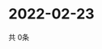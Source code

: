 # 2022-02-23
  共 0条

  <!-- BEGIN -->
  <!-- 最后更新时间Wed Feb 23 2022 09:05:03 GMT+0000 (Coordinated Universal Time) -->
  
  <!-- END -->
  
  